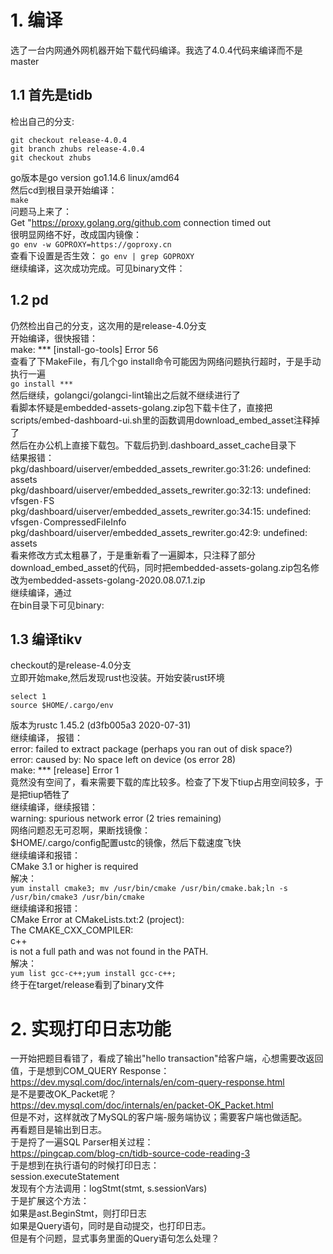 # 1. 编译

选了一台内网通外网机器开始下载代码编译。我选了4.0.4代码来编译而不是master

## 1.1 首先是tidb

检出自己的分支:  
```
git checkout release-4.0.4  
git branch zhubs release-4.0.4   
git checkout zhubs
```  
go版本是go version go1.14.6 linux/amd64  
然后cd到根目录开始编译：  
```make```  
问题马上来了：  
Get "https://proxy.golang.org/github.com connection timed out  
很明显网络不好，改成国内镜像：  
```go env -w GOPROXY=https://goproxy.cn```  
查看下设置是否生效：
```go env | grep GOPROXY```  
继续编译，这次成功完成。可见binary文件：  

## 1.2 pd

仍然检出自己的分支，这次用的是release-4.0分支  
开始编译，很快报错：  
make: *** [install-go-tools] Error 56  
查看了下MakeFile，有几个go install命令可能因为网络问题执行超时，于是手动执行一遍  
```go install ***```  
然后继续，golangci/golangci-lint输出之后就不继续进行了  
看脚本怀疑是embedded-assets-golang.zip包下载卡住了，直接把scripts/embed-dashboard-ui.sh里的函数调用download_embed_asset注释掉了  
然后在办公机上直接下载包。下载后扔到.dashboard_asset_cache目录下  
结果报错：  
	pkg/dashboard/uiserver/embedded_assets_rewriter.go:31:26: undefined: assets  
	pkg/dashboard/uiserver/embedded_assets_rewriter.go:32:13: undefined: vfsgen۰FS  
	pkg/dashboard/uiserver/embedded_assets_rewriter.go:34:15: undefined: vfsgen۰CompressedFileInfo  
	pkg/dashboard/uiserver/embedded_assets_rewriter.go:42:9: undefined: assets  
看来修改方式太粗暴了，于是重新看了一遍脚本，只注释了部分download_embed_asset的代码，同时把embedded-assets-golang.zip包名修改为embedded-assets-golang-2020.08.07.1.zip  
继续编译，通过  
在bin目录下可见binary:  

## 1.3 编译tikv

checkout的是release-4.0分支  
立即开始make,然后发现rust也没装。开始安装rust环境  
```curl https://sh.rustup.rs -sSf | sh
select 1
source $HOME/.cargo/env
```  
版本为rustc 1.45.2 (d3fb005a3 2020-07-31)  
继续编译， 报错：  
  error: failed to extract package (perhaps you ran out of disk space?)  
  error: caused by: No space left on device (os error 28)  
  make: *** [release] Error 1  
竟然没有空间了，看来需要下载的库比较多。检查了下发下tiup占用空间较多，于是把tiup牺牲了  
继续编译，继续报错：  
warning: spurious network error (2 tries remaining)  
网络问题忍无可忍啊，果断找镜像：  
$HOME/.cargo/config配置ustc的镜像，然后下载速度飞快  
继续编译和报错：  
  CMake 3.1 or higher is required  
解决：  
```yum install cmake3; mv /usr/bin/cmake /usr/bin/cmake.bak;ln -s /usr/bin/cmake3 /usr/bin/cmake```  
继续编译和报错：  
  CMake Error at CMakeLists.txt:2 (project):  
    The CMAKE_CXX_COMPILER:  
      c++  
    is not a full path and was not found in the PATH.  
解决：  
```yum list gcc-c++;yum install gcc-c++;  ```  
终于在target/release看到了binary文件  

# 2. 实现打印日志功能

一开始把题目看错了，看成了输出"hello transaction"给客户端，心想需要改返回值，于是想到COM_QUERY Response：   
https://dev.mysql.com/doc/internals/en/com-query-response.html  
是不是要改OK_Packet呢？  
https://dev.mysql.com/doc/internals/en/packet-OK_Packet.html  
但是不对，这样就改了MySQL的客户端-服务端协议；需要客户端也做适配。  
再看题目是输出到日志。  
于是捋了一遍SQL Parser相关过程：  
https://pingcap.com/blog-cn/tidb-source-code-reading-3  
于是想到在执行语句的时候打印日志：  
session.executeStatement  
发现有个方法调用：logStmt(stmt, s.sessionVars)  
于是扩展这个方法：  
如果是ast.BeginStmt，则打印日志  
如果是Query语句，同时是自动提交，也打印日志。  
但是有个问题，显式事务里面的Query语句怎么处理？  



